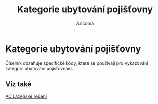 ﻿---
    title: "Kategorie ubytování pojišťovny"
    author: Aricoma
    ms.date: 04/30/2018
    ms.topic: article
    ms.prod: dynamics-nav-2017
    ms.contentlocale: cs-cz
    ms.lasthandoff: 04/30/2018
---

# Kategorie ubytování pojišťovny

Číselník obsahuje specifické kódy, které se používají pro vykazování kategorií ubytování pojišťovnám. 


## <a name="see-also"></a>Viz také
[AC Lázeňské řešení](ac-spa-solution.md)